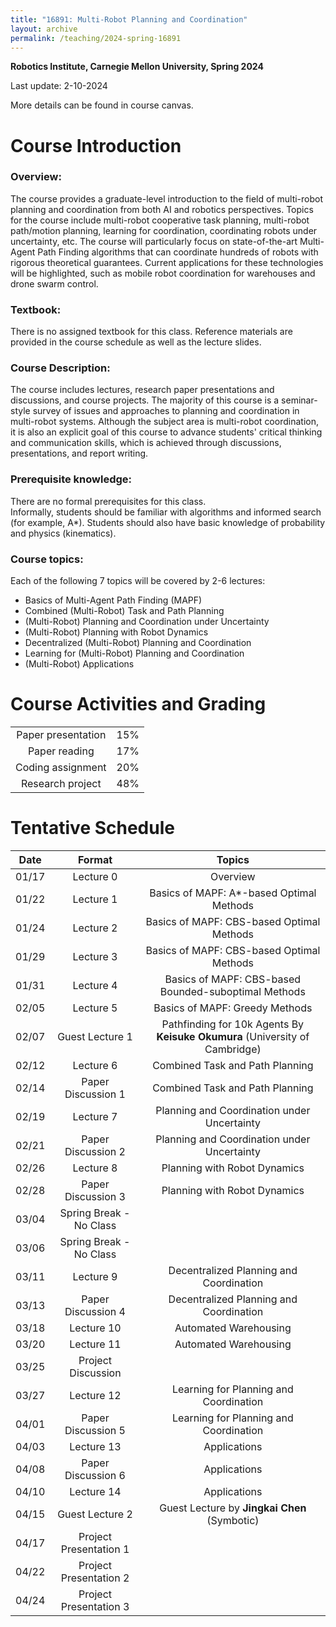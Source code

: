 ```yaml
---
title: "16891: Multi-Robot Planning and Coordination"
layout: archive
permalink: /teaching/2024-spring-16891
---
```

**Robotics Institute, Carnegie Mellon University, Spring 2024**

Last update: 2-10-2024

More details can be found in course canvas.

Course Introduction
======
### Overview:
The course provides a graduate-level introduction to the field of multi-robot planning and coordination from both AI and robotics perspectives. 
Topics for the course include multi-robot cooperative task planning, multi-robot path/motion planning, learning for coordination, coordinating robots under uncertainty, etc. 
The course will particularly focus on state-of-the-art Multi-Agent Path Finding algorithms that can coordinate hundreds of robots with rigorous theoretical guarantees. 
Current applications for these technologies will be highlighted, such as mobile robot coordination for warehouses and drone swarm control. 

### Textbook: 
There is no assigned textbook for this class. Reference materials are provided in the course schedule as well as the lecture slides.

### Course Description: 
The course includes lectures, research paper presentations and discussions, and course projects. 
The majority of this course is a seminar-style survey of issues and approaches to planning and coordination in multi-robot systems. 
Although the subject area is multi-robot coordination, it is also an explicit goal of this course to advance students' critical thinking and communication skills, which is achieved through discussions, presentations, and report writing. 

### Prerequisite knowledge: 
There are no formal prerequisites for this class.  
Informally, students should be familiar with algorithms and informed search (for example, A*). 
Students should also have basic knowledge of probability and physics (kinematics).

### Course topics: 
Each of the following 7 topics will be covered by 2-6 lectures:
- Basics of Multi-Agent Path Finding (MAPF)
- Combined (Multi-Robot) Task and Path Planning
- (Multi-Robot) Planning and Coordination under Uncertainty
- (Multi-Robot) Planning with Robot Dynamics
- Decentralized (Multi-Robot) Planning and Coordination
- Learning for (Multi-Robot) Planning and Coordination
- (Multi-Robot) Applications

Course Activities and Grading
======


|                    |     |
|:------------------:|:---:|
| Paper presentation | 15% |
|   Paper reading    | 17% |
| Coding assignment  | 20% |
|  Research project  | 48% |


Tentative Schedule
======

|  Date  |         Format          |                                   Topics                                    |
|:------:|:-----------------------:|:---------------------------------------------------------------------------:|
| 01/17  |        Lecture 0        |                                  Overview                                   |
| 01/22  |        Lecture 1        |                  Basics of MAPF: A*-based Optimal Methods                   |
| 01/24  |        Lecture 2        |                  Basics of MAPF: CBS-based Optimal Methods                  |
| 01/29  |        Lecture 3        |                  Basics of MAPF: CBS-based Optimal Methods                  |	 
| 01/31  |        Lecture 4        |            Basics of MAPF: CBS-based Bounded-suboptimal Methods             |
| 02/05  |        Lecture 5        |                       Basics of MAPF: Greedy Methods                        |
| 02/07  |     Guest Lecture 1     | Pathfinding for 10k Agents By **Keisuke Okumura** (University of Cambridge) |
| 02/12  |        Lecture 6        |                       Combined Task and Path Planning                       |
| 02/14  |   Paper Discussion 1    |                       Combined Task and Path Planning                       |
| 02/19  |        Lecture 7        |                 Planning and Coordination under Uncertainty                 |
| 02/21  |   Paper Discussion 2    |                 Planning and Coordination under Uncertainty                 |
| 02/26  |        Lecture 8        |                        Planning with Robot Dynamics                         |
| 02/28  |   Paper Discussion 3    |                        Planning with Robot Dynamics                         |
| 03/04  | Spring Break - No Class |
| 03/06  | Spring Break - No Class |
| 03/11  |        Lecture 9        |                   Decentralized Planning and Coordination                   |
| 03/13  |   Paper Discussion 4    |                   Decentralized Planning and Coordination                   |
| 03/18  |       Lecture 10        |                            Automated Warehousing                            |
| 03/20  |       Lecture 11        |                            Automated Warehousing                            |
| 03/25  |   Project Discussion    |                                                                             |
| 03/27  |       Lecture 12        |                   Learning for Planning and Coordination                    |
| 04/01  |   Paper Discussion 5    |                   Learning for Planning and Coordination                    | 
| 04/03  |        Lecture 13       |                                Applications                                 |
| 04/08  |   Paper Discussion 6    |                                Applications                                 |
| 04/10  |       Lecture 14        |                                Applications                                 | 
| 04/15  |     Guest Lecture 2     |                Guest Lecture by **Jingkai Chen** (Symbotic)                 |
| 04/17  | Project Presentation 1  |
| 04/22  | Project Presentation 2  |
| 04/24  | Project Presentation 3  |

